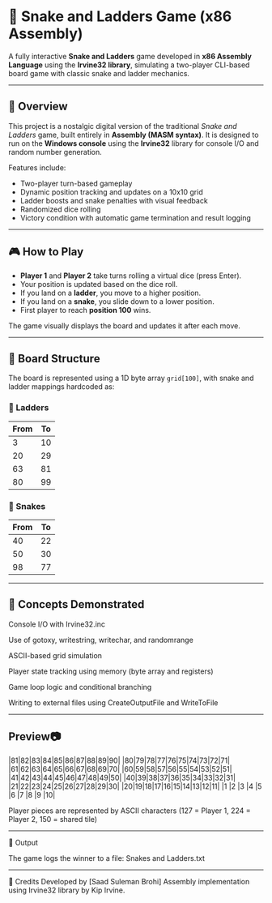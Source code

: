 # 🐍 Snake and Ladders Game (x86 Assembly)

A fully interactive **Snake and Ladders** game developed in **x86 Assembly Language** using the **Irvine32 library**, simulating a two-player CLI-based board game with classic snake and ladder mechanics.

---

## 📌 Overview

This project is a nostalgic digital version of the traditional *Snake and Ladders* game, built entirely in **Assembly (MASM syntax)**. It is designed to run on the **Windows console** using the **Irvine32** library for console I/O and random number generation.

Features include:
- Two-player turn-based gameplay
- Dynamic position tracking and updates on a 10x10 grid
- Ladder boosts and snake penalties with visual feedback
- Randomized dice rolling
- Victory condition with automatic game termination and result logging

---

## 🎮 How to Play

- **Player 1** and **Player 2** take turns rolling a virtual dice (press Enter).
- Your position is updated based on the dice roll.
- If you land on a **ladder**, you move to a higher position.
- If you land on a **snake**, you slide down to a lower position.
- First player to reach **position 100** wins.

The game visually displays the board and updates it after each move.

---

## 🧮 Board Structure

The board is represented using a 1D byte array `grid[100]`, with snake and ladder mappings hardcoded as:

### 🔼 Ladders
| From | To  |
|------|-----|
| 3    | 10  |
| 20   | 29  |
| 63   | 81  |
| 80   | 99  |

### 🔽 Snakes
| From | To  |
|------|-----|
| 40   | 22  |
| 50   | 30  |
| 98   | 77  |

---

## 🧠 Concepts Demonstrated

Console I/O with Irvine32.inc

Use of gotoxy, writestring, writechar, and randomrange

ASCII-based grid simulation

Player state tracking using memory (byte array and registers)

Game loop logic and conditional branching

Writing to external files using CreateOutputFile and WriteToFile

---

## Preview📷

|81|82|83|84|85|86|87|88|89|90|
|80|79|78|77|76|75|74|73|72|71|
|61|62|63|64|65|66|67|68|69|70|
|60|59|58|57|56|55|54|53|52|51|
|41|42|43|44|45|46|47|48|49|50|
|40|39|38|37|36|35|34|33|32|31|
|21|22|23|24|25|26|27|28|29|30|
|20|19|18|17|16|15|14|13|12|11|
|1 |2 |3 |4 |5 |6 |7 |8 |9 |10|

Player pieces are represented by ASCII characters (127 = Player 1, 224 = Player 2, 150 = shared tile)

---

📂 Output

The game logs the winner to a file:
Snakes and Ladders.txt

---

🙌 Credits
Developed by [Saad Suleman Brohi]
Assembly implementation using Irvine32 library by Kip Irvine.

